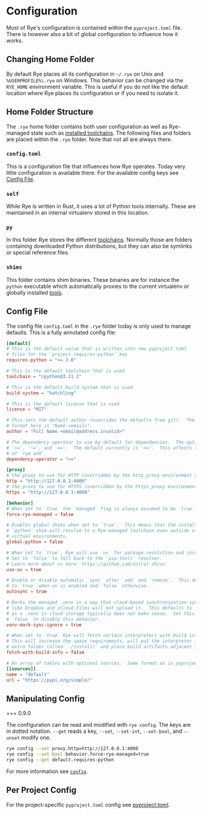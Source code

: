 # Configuration

Most of Rye's configuration is contained within the `pyproject.toml` file.  There is however
also a bit of global configuration to influence how it works.

## Changing Home Folder

By default Rye places all its configuration in `~/.rye` on Unix and `%USERPROFILE%\.rye` on
Windows.  This behavior can be changed via the `RYE_HOME` environment variable.  This is useful
if you do not like the default location where Rye places its configuration or if you need
to isolate it.

## Home Folder Structure

The `.rye` home folder contains both user configuration as well as Rye-managed state such
as [installed toolchains](toolchains/index.md).  The following files and folders are placed within the
`.rye` folder.  Note that not all are always there.

### `config.toml`

This is a configuration file that influences how Rye operates.  Today very little configuration
is available there.  For the available config keys see [Config File](#config-file).

### `self`

While Rye is written in Rust, it uses a lot of Python tools internally.  These are maintained in
an internal virtualenv stored in this location.

### `py`

In this folder Rye stores the different [toolchains](toolchains/index.md).  Normally those are folders
containing downloaded Python distributions, but they can also be symlinks or special reference
files.

### `shims`

This folder contains shim binaries.  These binaries are for instance the `python` executable
which automatically proxies to the current virtualenv or globally installed [tools](tools.md).

## Config File

The config file `config.toml` in the `.rye` folder today is only used to manage defaults.  This
is a fully annotated config file:

```toml
[default]
# This is the default value that is written into new pyproject.toml
# files for the `project.requires-python` key
requires-python = ">= 3.8"

# This is the default toolchain that is used
toolchain = "cpython@3.11.1"

# This is the default build system that is used
build-system = "hatchling"

# This is the default license that is used
license = "MIT"

# This sets the default author (overrides the defaults from git).  The
# format here is "Name <email>".
author = "Full Name <email@address.invalid>"

# The dependency operator to use by default for dependencies.  The options are
# '>=', '~=', and '=='.  The default currently is '>='.  This affects the behavior
# of `rye add`.
dependency-operator = ">="

[proxy]
# the proxy to use for HTTP (overridden by the http_proxy environment variable)
http = "http://127.0.0.1:4000"
# the proxy to use for HTTPS (overridden by the https_proxy environment variable)
https = "http://127.0.0.1:4000"

[behavior]
# When set to `true` the `managed` flag is always assumed to be `true`.
force-rye-managed = false

# Enables global shims when set to `true`.  This means that the installed
# `python` shim will resolve to a Rye-managed toolchain even outside of
# virtual environments.
global-python = false

# When set to `true`, Rye will use `uv` for package resolution and installation.
# Set to `false` to fall back to the `pip-tools` resolver.
# Learn more about uv here: https://github.com/astral-sh/uv
use-uv = true

# Enable or disable automatic `sync` after `add` and `remove`.  This defaults
# to `true` when uv is enabled and `false` otherwise.
autosync = true

# Marks the managed .venv in a way that cloud-based synchronization systems
# like Dropbox and iCloud Files will not upload it.  This defaults to `true`
# as a .venv in cloud storage typically does not make sense.  Set this to
# `false` to disable this behavior.
venv-mark-sync-ignore = true

# When set to `true` Rye will fetch certain interpreters with build information.
# This will increase the space requirements, will put the interpreter into an
# extra folder called `./install/` and place build artifacts adjacent in `./build`.
fetch-with-build-info = false

# An array of tables with optional sources.  Same format as in pyproject.toml
[[sources]]
name = "default"
url = "https://pypi.org/simple/"
```

## Manipulating Config

+++ 0.9.0

The configuration can be read and modified with `rye config`.  The
keys are in dotted notation.  `--get` reads a key, `--set`, `--set-int`,
`--set-bool`, and `--unset` modify one.

```bash
rye config --set proxy.http=http://127.0.0.1:4000
rye config --set-bool behavior.force-rye-managed=true
rye config --get default.requires-python
```

For more information see [`config`](commands/config.md).

## Per Project Config

For the project-specific `pyproject.toml` config see [pyproject.toml](pyproject.md).
